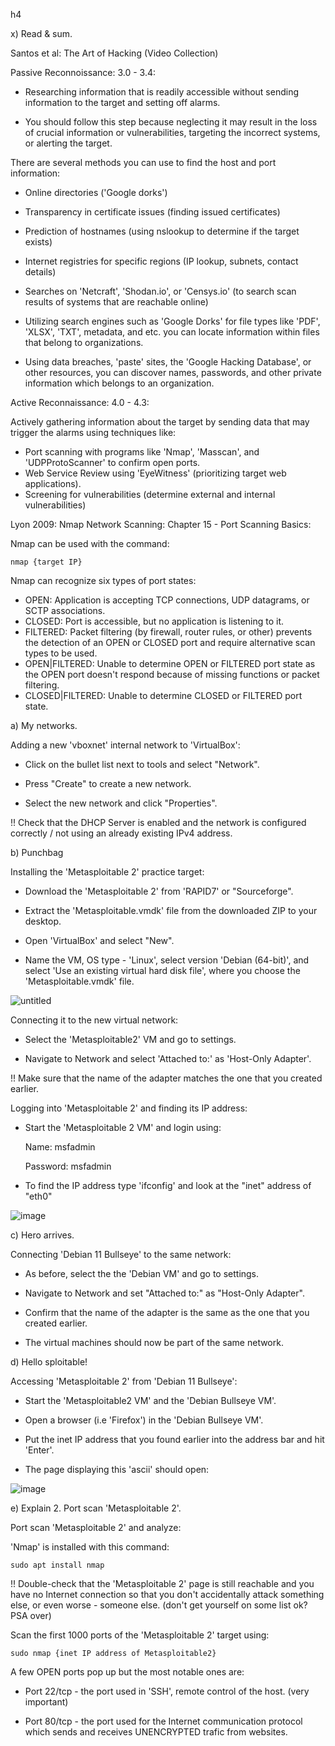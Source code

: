 h4
 
  
x) Read & sum.
 
Santos et al: The Art of Hacking (Video Collection)

 Passive Reconnoissance: 3.0 - 3.4: 


- Researching information that is readily accessible without sending information to the target and setting off alarms.

- You should follow this step because neglecting it may result in the loss of crucial information or vulnerabilities, targeting the incorrect systems, or alerting the target.



There are several methods you can use to find the host and port information:


- Online directories ('Google dorks')
- Transparency in certificate issues (finding issued certificates)
- Prediction of hostnames (using nslookup to determine if the target exists)
- Internet registries for specific regions (IP lookup, subnets, contact details)
- Searches on 'Netcraft', 'Shodan.io', or 'Censys.io' (to search scan results of systems that are reachable online)



- Utilizing search engines such as 'Google Dorks' for file types like 'PDF', 'XLSX', 'TXT', metadata, and etc. you can locate information within files that belong to organizations.

- Using data breaches, 'paste' sites, the 'Google Hacking Database', or other resources, you can discover names, passwords, and other private information which belongs to an organization.


Active Reconnaissance: 4.0 - 4.3:

Actively gathering information about the target by sending data that may trigger the alarms using techniques like:


- Port scanning with programs like 'Nmap', 'Masscan', and 'UDPProtoScanner' to confirm open ports.
- Web Service Review using 'EyeWitness' (prioritizing target web applications).
- Screening for vulnerabilities (determine external and internal vulnerabilities)


Lyon 2009: Nmap Network Scanning: Chapter 15 - Port Scanning Basics:


Nmap can be used with the command:

    nmap {target IP}


Nmap can recognize six types of port states:


- OPEN: Application is accepting TCP connections, UDP datagrams, or SCTP associations.
- CLOSED: Port is accessible, but no application is listening to it.
- FILTERED: Packet filtering (by firewall, router rules, or other) prevents the detection of an OPEN or CLOSED port and require alternative scan types to be used.
- OPEN|FILTERED: Unable to determine OPEN or FILTERED port state as the OPEN port doesn't respond because of missing functions or packet filtering.
- CLOSED|FILTERED: Unable to determine CLOSED or FILTERED port state.


a) My networks.


 Adding a new 'vboxnet' internal network to 'VirtualBox':



- Click on the bullet list next to tools and select "Network".



- Press "Create" to create a new network.



- Select the new network and click "Properties".



!! Check that the DHCP Server is enabled and the network is configured correctly / not using an already existing IPv4 address.


b) Punchbag
 
 Installing the 'Metasploitable 2' practice target:



- Download the 'Metasploitable 2' from 'RAPID7' or "Sourceforge".


- Extract the 'Metasploitable.vmdk' file from the downloaded ZIP to your desktop.


- Open 'VirtualBox' and select "New".



- Name the VM, OS type - 'Linux', select version 'Debian (64-bit)', and select 'Use an existing virtual hard disk file', where you choose the 'Metasploitable.vmdk' file.


![untitled](https://user-images.githubusercontent.com/113942479/191132193-320732f5-200e-4996-96a2-c7c88cd9537b.JPG)


Connecting it to the new virtual network: 



- Select the 'Metasploitable2' VM and go to settings.



- Navigate to Network and select 'Attached to:' as 'Host-Only Adapter'.



!! Make sure that the name of the adapter matches the one that you created earlier.


Logging into 'Metasploitable 2' and finding its IP address: 


- Start the 'Metasploitable 2 VM' and login using: 


    Name: msfadmin
    
    
    Password: msfadmin



- To find the IP address type 'ifconfig' and look at the "inet" address of "eth0"


![image](https://user-images.githubusercontent.com/113942479/191135713-735c935a-234e-4926-b309-605975637eda.png)


 c) Hero arrives.
 
 
 Connecting 'Debian 11 Bullseye' to the same network:



- As before, select the the 'Debian VM' and go to settings.



- Navigate to Network and set "Attached to:" as "Host-Only Adapter".



- Confirm that the name of the adapter is the same as the one that you created earlier.



- The virtual machines should now be part of the same network.


 d) Hello sploitable!
 
 
 Accessing 'Metasploitable 2' from 'Debian 11 Bullseye': 


- Start the 'Metasploitable2 VM' and the 'Debian Bullseye VM'.


- Open a browser (i.e 'Firefox') in the 'Debian Bullseye VM'.


- Put the inet IP address that you found earlier into the address bar and hit 'Enter'.


- The page displaying this 'ascii' should open:

![image](https://user-images.githubusercontent.com/113942479/191137076-64b38746-61db-48d1-a602-4bf83d7bd6f0.png)


 e) Explain 2. Port scan 'Metasploitable 2'. 
 
 
Port scan 'Metasploitable 2' and analyze:



'Nmap' is installed with this command:

    sudo apt install nmap


!! Double-check that the 'Metasploitable 2' page is still reachable and you have no Internet connection so that you don't accidentally attack something else, or even worse - someone else. (don't get yourself on some list ok? PSA over)


Scan the first 1000 ports of the 'Metasploitable 2' target using:


    sudo nmap {inet IP address of Metasploitable2}


A few OPEN ports pop up but the most notable ones are:


- Port 22/tcp - the port used in 'SSH', remote control of the host. (very important)


- Port 80/tcp - the port used for the Internet communication protocol which sends and receives UNENCRYPTED trafic from websites.
